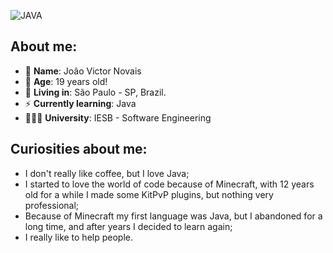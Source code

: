 ![JAVA](https://img.shields.io/badge/java-%23FF2D20.svg?style=for-the-badge&logo=java&logoColor=white)


## About me:
-  🌱 **Name**: João Victor Novais
- 🎂 **Age**: 19 years old!
- 👾 **Living in**: São Paulo - SP, Brazil.
- ⚡ **Currently learning**: Java
- 👨🏽‍🎓 **University**: IESB - Software Engineering

## Curiosities about me:
- I don't really like coffee, but I love Java;
- I started to love the world of code because of Minecraft, with 12 years old for a while I made some KitPvP plugins, but nothing very professional;
- Because of Minecraft my first language was Java, but I abandoned for a long time, and after years I decided to learn again;
- I really like to help people.
